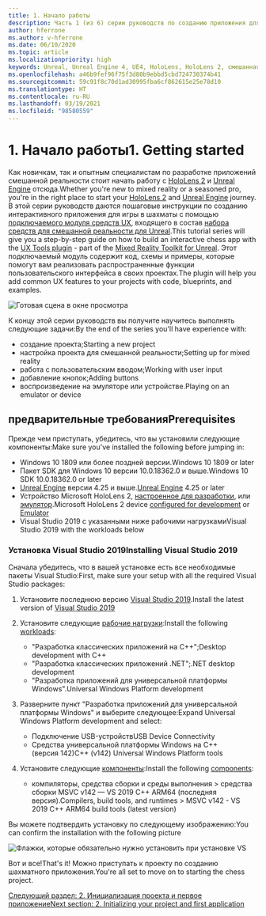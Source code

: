 ```yaml
---
title: 1. Начало работы
description: Часть 1 (из 6) серии руководств по созданию приложения для игры в шахматы с помощью Unreal Engine 4 и подключаемого модуля Mixed Reality UX Tools
author: hferrone
ms.author: v-hferrone
ms.date: 06/10/2020
ms.topic: article
ms.localizationpriority: high
keywords: Unreal, Unreal Engine 4, UE4, HoloLens, HoloLens 2, смешанная реальность, учебник, начало работы, MRTK, UXT, UX Tools, документация, гарнитура смешанной реальности, гарнитура Windows Mixed Reality, гарнитура виртуальной реальности
ms.openlocfilehash: a46b9fef96f75f3d80b9ebbd5cbd724730374b41
ms.sourcegitcommit: 59c91f8c70d1ad30995fba6cf862615e25e78d10
ms.translationtype: HT
ms.contentlocale: ru-RU
ms.lasthandoff: 03/19/2021
ms.locfileid: "98580559"
---
```

# <a name="1-getting-started"></a><span data-ttu-id="cb1af-104">1. Начало работы</span><span class="sxs-lookup"><span data-stu-id="cb1af-104">1. Getting started</span></span>

<span data-ttu-id="cb1af-105">Как новичкам, так и опытным специалистам по разработке приложений смешанной реальности стоит начать работу с [HoloLens 2](../../../index.yml) и [Unreal Engine](https://www.unrealengine.com/en-US/) отсюда.</span><span class="sxs-lookup"><span data-stu-id="cb1af-105">Whether you're new to mixed reality or a seasoned pro, you're in the right place to start your [HoloLens 2](../../../index.yml) and [Unreal Engine](https://www.unrealengine.com/en-US/) journey.</span></span> <span data-ttu-id="cb1af-106">В этой серии руководств даются пошаговые инструкции по созданию интерактивного приложения для игры в шахматы с помощью [подключаемого модуля средств UX](https://github.com/microsoft/MixedReality-UXTools-Unreal), входящего в состав [набора средств для смешанной реальности для Unreal](https://github.com/microsoft/MixedRealityToolkit-Unreal).</span><span class="sxs-lookup"><span data-stu-id="cb1af-106">This tutorial series will give you a step-by-step guide on how to build an interactive chess app with the [UX Tools plugin](https://github.com/microsoft/MixedReality-UXTools-Unreal) - part of the [Mixed Reality Toolkit for Unreal](https://github.com/microsoft/MixedRealityToolkit-Unreal).</span></span> <span data-ttu-id="cb1af-107">Этот подключаемый модуль содержит код, схемы и примеры, которые помогут вам реализовать распространенные функции пользовательского интерфейса в своих проектах.</span><span class="sxs-lookup"><span data-stu-id="cb1af-107">The plugin will help you add common UX features to your projects with code, blueprints, and examples.</span></span> 

![Готовая сцена в окне просмотра](images/unreal-uxt/5-endscene.PNG)

<span data-ttu-id="cb1af-109">К концу этой серии руководств вы получите научитесь выполнять следующие задачи:</span><span class="sxs-lookup"><span data-stu-id="cb1af-109">By the end of the series you'll have experience with:</span></span>
* <span data-ttu-id="cb1af-110">создание проекта;</span><span class="sxs-lookup"><span data-stu-id="cb1af-110">Starting a new project</span></span>
* <span data-ttu-id="cb1af-111">настройка проекта для смешанной реальности;</span><span class="sxs-lookup"><span data-stu-id="cb1af-111">Setting up for mixed reality</span></span>
* <span data-ttu-id="cb1af-112">работа с пользовательским вводом;</span><span class="sxs-lookup"><span data-stu-id="cb1af-112">Working with user input</span></span>
* <span data-ttu-id="cb1af-113">добавление кнопок;</span><span class="sxs-lookup"><span data-stu-id="cb1af-113">Adding buttons</span></span>
* <span data-ttu-id="cb1af-114">воспроизведение на эмуляторе или устройстве.</span><span class="sxs-lookup"><span data-stu-id="cb1af-114">Playing on an emulator or device</span></span>

## <a name="prerequisites"></a><span data-ttu-id="cb1af-115">предварительные требования</span><span class="sxs-lookup"><span data-stu-id="cb1af-115">Prerequisites</span></span>

<span data-ttu-id="cb1af-116">Прежде чем приступать, убедитесь, что вы установили следующие компоненты:</span><span class="sxs-lookup"><span data-stu-id="cb1af-116">Make sure you've installed the following before jumping in:</span></span>
* <span data-ttu-id="cb1af-117">Windows 10 1809 или более поздней версии.</span><span class="sxs-lookup"><span data-stu-id="cb1af-117">Windows 10 1809 or later</span></span>
* <span data-ttu-id="cb1af-118">Пакет SDK для Windows 10 версии 10.0.18362.0 и выше.</span><span class="sxs-lookup"><span data-stu-id="cb1af-118">Windows 10 SDK 10.0.18362.0 or later</span></span>
* <span data-ttu-id="cb1af-119">[Unreal Engine](https://www.unrealengine.com/en-US/get-now) версии 4.25 и выше.</span><span class="sxs-lookup"><span data-stu-id="cb1af-119">[Unreal Engine](https://www.unrealengine.com/en-US/get-now) 4.25 or later</span></span>
* <span data-ttu-id="cb1af-120">Устройство Microsoft HoloLens 2, [настроенное для разработки](../../platform-capabilities-and-apis/using-visual-studio.md#enabling-developer-mode), или [эмулятор](../../platform-capabilities-and-apis/using-the-hololens-emulator.md#hololens-2-emulator-overview).</span><span class="sxs-lookup"><span data-stu-id="cb1af-120">Microsoft HoloLens 2 device [configured for development](../../platform-capabilities-and-apis/using-visual-studio.md#enabling-developer-mode) or [Emulator](../../platform-capabilities-and-apis/using-the-hololens-emulator.md#hololens-2-emulator-overview)</span></span>
* <span data-ttu-id="cb1af-121">Visual Studio 2019 с указанными ниже рабочими нагрузками</span><span class="sxs-lookup"><span data-stu-id="cb1af-121">Visual Studio 2019 with the workloads below</span></span>

### <a name="installing-visual-studio-2019"></a><span data-ttu-id="cb1af-122">Установка Visual Studio 2019</span><span class="sxs-lookup"><span data-stu-id="cb1af-122">Installing Visual Studio 2019</span></span>

<span data-ttu-id="cb1af-123">Сначала убедитесь, что в вашей установке есть все необходимые пакеты Visual Studio:</span><span class="sxs-lookup"><span data-stu-id="cb1af-123">First, make sure your setup with all the required Visual Studio packages:</span></span>
1. <span data-ttu-id="cb1af-124">Установите последнюю версию [Visual Studio 2019](https://visualstudio.microsoft.com/downloads/).</span><span class="sxs-lookup"><span data-stu-id="cb1af-124">Install the latest version of [Visual Studio 2019](https://visualstudio.microsoft.com/downloads/)</span></span>
1. <span data-ttu-id="cb1af-125">Установите следующие [рабочие нагрузки](/visualstudio/install/modify-visual-studio#modify-workloads):</span><span class="sxs-lookup"><span data-stu-id="cb1af-125">Install the following [workloads](/visualstudio/install/modify-visual-studio#modify-workloads):</span></span>
    * <span data-ttu-id="cb1af-126">"Разработка классических приложений на C++";</span><span class="sxs-lookup"><span data-stu-id="cb1af-126">Desktop development with C++</span></span>
    * <span data-ttu-id="cb1af-127">"Разработка классических приложений .NET";</span><span class="sxs-lookup"><span data-stu-id="cb1af-127">.NET desktop development</span></span>
    * <span data-ttu-id="cb1af-128">"Разработка приложений для универсальной платформы Windows".</span><span class="sxs-lookup"><span data-stu-id="cb1af-128">Universal Windows Platform development</span></span>
1. <span data-ttu-id="cb1af-129">Разверните пункт "Разработка приложений для универсальной платформы Windows" и выберите следующее:</span><span class="sxs-lookup"><span data-stu-id="cb1af-129">Expand Universal Windows Platform development and select:</span></span> 
    * <span data-ttu-id="cb1af-130">Подключение USB-устройств</span><span class="sxs-lookup"><span data-stu-id="cb1af-130">USB Device Connectivity</span></span>
    * <span data-ttu-id="cb1af-131">Средства универсальной платформы Windows на C++ (версия 142)</span><span class="sxs-lookup"><span data-stu-id="cb1af-131">C++ (v142) Universal Windows Platform tools</span></span>

1. <span data-ttu-id="cb1af-132">Установите следующие [компоненты](/visualstudio/install/modify-visual-studio#modify-individual-components):</span><span class="sxs-lookup"><span data-stu-id="cb1af-132">Install the following [components](/visualstudio/install/modify-visual-studio#modify-individual-components):</span></span>
    * <span data-ttu-id="cb1af-133">компиляторы, средства сборки и среды выполнения > средства сборки MSVC v142 — VS 2019 C++ ARM64 (последняя версия).</span><span class="sxs-lookup"><span data-stu-id="cb1af-133">Compilers, build tools, and runtimes > MSVC v142 - VS 2019 C++ ARM64 build tools (latest version)</span></span>

<span data-ttu-id="cb1af-134">Вы можете подтвердить установку по следующему изображению:</span><span class="sxs-lookup"><span data-stu-id="cb1af-134">You can confirm the installation with the following picture</span></span>

![Флажки, которые обязательно нужно установить при установке VS](images/unreal-uxt/1-install-the-tools.png)

<span data-ttu-id="cb1af-136">Вот и все!</span><span class="sxs-lookup"><span data-stu-id="cb1af-136">That's it!</span></span> <span data-ttu-id="cb1af-137">Можно приступать к проекту по созданию шахматного приложения.</span><span class="sxs-lookup"><span data-stu-id="cb1af-137">You're all set to move on to starting the chess project.</span></span>

[<span data-ttu-id="cb1af-138">Следующий раздел: 2. Инициализация проекта и первое приложение</span><span class="sxs-lookup"><span data-stu-id="cb1af-138">Next section: 2. Initializing your project and first application</span></span>](unreal-uxt-ch2.md)